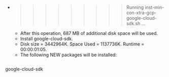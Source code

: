 * >>>>>>>>> Running inst-min-con-xtra-gcp-google-cloud-sdk.sh ...
  * After this operation, 687 MB of additional disk space will be used.
  * Install google-cloud-sdk.
  * Disk size = 3442964K. Space Used = 1137736K. Runtime = 00:00:01:05.
  * The following NEW packages will be installed:
  ```bash
google-cloud-sdk
  ```
